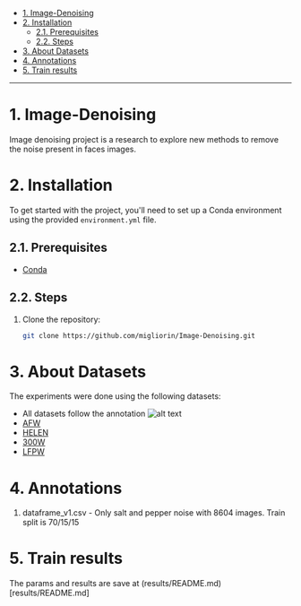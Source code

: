 <!-- vim-markdown-toc GitLab -->

* [1. Image-Denoising](#1-image-denoising)
* [2. Installation](#2-installation)
    * [2.1. Prerequisites](#21-prerequisites)
    * [2.2. Steps](#22-steps)
* [3. About Datasets](#3-about-datasets)
* [4. Annotations](#4-annotations)
* [5. Train results](#5-train-results)

<!-- vim-markdown-toc -->

---
# 1. Image-Denoising

Image denoising project is a research to explore new methods to remove the noise present in faces images.

# 2. Installation

To get started with the project, you'll need to set up a Conda environment using the provided `environment.yml` file.

## 2.1. Prerequisites

- [Conda](https://docs.conda.io/projects/conda/en/latest/index.html)

## 2.2. Steps

1. Clone the repository:

   ```bash
   git clone https://github.com/migliorin/Image-Denoising.git

# 3. About Datasets

The experiments were done using the following datasets:
 - All datasets follow the annotation
        ![alt text](imgs/annotation_afw.png)
 - [AFW](https://ibug.doc.ic.ac.uk/resources/facial-point-annotations/)
 - [HELEN](https://ibug.doc.ic.ac.uk/resources/facial-point-annotations/)
 - [300W](https://ibug.doc.ic.ac.uk/resources/facial-point-annotations/)
 - [LFPW](https://ibug.doc.ic.ac.uk/resources/facial-point-annotations/)

# 4. Annotations

1. dataframe_v1.csv - Only salt and pepper noise with 8604 images. Train split is 70/15/15

# 5. Train results

The params and results are save at (results/README.md)[results/README.md]
